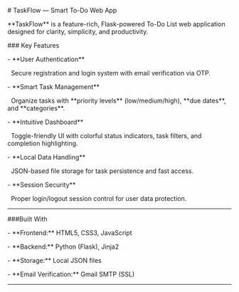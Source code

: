 \# TaskFlow — Smart To-Do Web App



\*\*TaskFlow\*\* is a feature-rich, Flask-powered To-Do List web application designed for clarity, simplicity, and productivity.



\### Key Features



\- \*\*User Authentication\*\*  

&nbsp; Secure registration and login system with email verification via OTP.



\- \*\*Smart Task Management\*\*  

&nbsp; Organize tasks with \*\*priority levels\*\* (low/medium/high), \*\*due dates\*\*, and \*\*categories\*\*.



\- \*\*Intuitive Dashboard\*\*  

&nbsp; Toggle-friendly UI with colorful status indicators, task filters, and completion highlighting.



\- \*\*Local Data Handling\*\*  

&nbsp; JSON-based file storage for task persistence and fast access.



\- \*\*Session Security\*\*  

&nbsp; Proper login/logout session control for user data protection.



---



\###Built With



\- \*\*Frontend:\*\* HTML5, CSS3, JavaScript  

\- \*\*Backend:\*\* Python (Flask), Jinja2  

\- \*\*Storage:\*\* Local JSON files  

\- \*\*Email Verification:\*\* Gmail SMTP (SSL)



---





